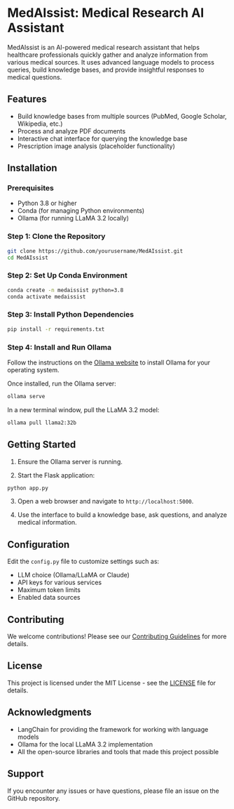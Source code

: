 # MedAIssist: Medical Research AI Assistant

MedAIssist is an AI-powered medical research assistant that helps healthcare professionals quickly gather and analyze information from various medical sources. It uses advanced language models to process queries, build knowledge bases, and provide insightful responses to medical questions.

## Features

- Build knowledge bases from multiple sources (PubMed, Google Scholar, Wikipedia, etc.)
- Process and analyze PDF documents
- Interactive chat interface for querying the knowledge base
- Prescription image analysis (placeholder functionality)

## Installation

### Prerequisites

- Python 3.8 or higher
- Conda (for managing Python environments)
- Ollama (for running LLaMA 3.2 locally)

### Step 1: Clone the Repository

```bash
git clone https://github.com/yourusername/MedAIssist.git
cd MedAIssist
```

### Step 2: Set Up Conda Environment

```bash
conda create -n medaissist python=3.8
conda activate medaissist
```

### Step 3: Install Python Dependencies

```bash
pip install -r requirements.txt
```

### Step 4: Install and Run Ollama

Follow the instructions on the [Ollama website](https://ollama.ai/) to install Ollama for your operating system.

Once installed, run the Ollama server:

```bash
ollama serve
```

In a new terminal window, pull the LLaMA 3.2 model:

```bash
ollama pull llama2:32b
```

## Getting Started

1. Ensure the Ollama server is running.

2. Start the Flask application:

```bash
python app.py
```

3. Open a web browser and navigate to `http://localhost:5000`.

4. Use the interface to build a knowledge base, ask questions, and analyze medical information.

## Configuration

Edit the `config.py` file to customize settings such as:

- LLM choice (Ollama/LLaMA or Claude)
- API keys for various services
- Maximum token limits
- Enabled data sources

## Contributing

We welcome contributions! Please see our [Contributing Guidelines](CONTRIBUTING.md) for more details.

## License

This project is licensed under the MIT License - see the [LICENSE](LICENSE) file for details.

## Acknowledgments

- LangChain for providing the framework for working with language models
- Ollama for the local LLaMA 3.2 implementation
- All the open-source libraries and tools that made this project possible

## Support

If you encounter any issues or have questions, please file an issue on the GitHub repository.
